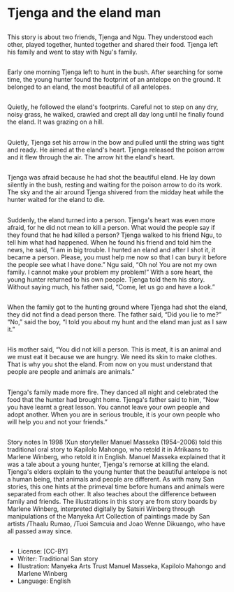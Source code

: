 # Tjenga and the eland man

##
This story is about two friends,
Tjenga and Ngu. They understood
each other, played together, hunted
together and shared their food.
Tjenga left his family and went to
stay with Ngu's family.

##
Early one morning Tjenga left to
hunt in the bush. After searching for
some time, the young hunter found
the footprint of an antelope on the
ground. It belonged to an eland, the
most beautiful of all antelopes.

##
Quietly, he followed the eland's footprints. Careful not to step on
any dry, noisy grass, he walked, crawled and crept all day long
until he finally found the eland. It was grazing on a hill.

##
Quietly, Tjenga set his arrow in the
bow and pulled until the string was
tight and ready. He aimed at the
eland's heart.
Tjenga released the poison arrow
and it flew through the air. The
arrow hit the eland's heart.

##
Tjenga was afraid because he had
shot the beautiful eland. He lay
down silently in the bush, resting
and waiting for the poison arrow to
do its work. The sky and the air
around Tjenga shivered from the
midday heat while the hunter
waited for the eland to die.

##
Suddenly, the eland turned into a person. Tjenga's heart was even
more afraid, for he did not mean to kill a person. What would the
people say if they found that he had killed a person?
Tjenga walked to his friend Ngu, to tell him what had happened.
When he found his friend and told him the news, he said, “I am in
big trouble. I hunted an eland and after I shot it, it became a
person. Please, you must help me now so that I can bury it before
the people see what I have done.”
Ngu said, “Oh no! You are not my own family. I cannot make your
problem my problem!”
With a sore heart, the young hunter returned to his own people.
Tjenga told them his story. Without saying much, his father said,
“Come, let us go and have a look.”

##
When the family got to the hunting
ground where Tjenga had shot the
eland, they did not find a dead
person there. The father said, “Did
you lie to me?”
“No,” said the boy, “I told you about
my hunt and the eland man just as I
saw it.”

##
His mother said, “You did not kill a person. This is meat, it is an
animal and we must eat it because we are hungry. We need its
skin to make clothes. That is why you shot the eland. From now on
you must understand that people are people and animals are
animals.”

##
Tjenga's family made more fire.
They danced all night and
celebrated the food that the hunter
had brought home.
Tjenga's father said to him, “Now
you have learnt a great lesson. You
cannot leave your own people and
adopt another. When you are in
serious trouble, it is your own
people who will help you and not
your friends.”

##
Story notes
In 1998 !Xun storyteller Manuel Masseka (1954–2006) told this
traditional oral story to Kapilolo Mahongo, who retold it in
Afrikaans to Marlene Winberg, who retold it in English. Manuel
Masseka explained that it was a tale about a young hunter,
Tjenga's remorse at killing the eland. Tjenga's elders explain to
the young hunter that the beautiful antelope is not a human being,
that animals and people are different. As with many San stories,
this one hints at the primeval time before humans and animals
were separated from each other. It also teaches about the
difference between family and friends.
The illustrations in this story are from story boards by Marlene
Winberg, interpreted digitally by Satsiri Winberg through
manipulations of the Manyeka Art Collection of paintings made by
San artists /Thaalu Rumao, /Tuoi Samcuia and Joao Wenne
Dikuango, who have all passed away since.

##
* License: [CC-BY]
* Writer: Traditional San story
* Illustration: Manyeka Arts Trust Manuel Masseka, Kapilolo Mahongo and Marlene Winberg
* Language: English
